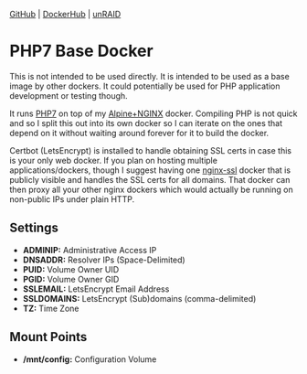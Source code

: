 [GitHub](https://github.com/nephatrine/docker-base-php7) |
[DockerHub](https://hub.docker.com/r/nephatrine/base-php7/) |
[unRAID](https://github.com/nephatrine/unraid-docker-templates)

# PHP7 Base Docker

This is not intended to be used directly. It is intended to be used as a base image by other dockers. It could
potentially be used for PHP application development or testing though.

It runs [PHP7](http://www.php.net/) on top of my [Alpine+NGINX](https://github.com/nephatrine/docker-nginx-ssl)
docker. Compiling PHP is not quick and so I split this out into its own docker so I can iterate on the ones that
depend on it without waiting around forever for it to build the docker.

Certbot (LetsEncrypt) is installed to handle obtaining SSL certs in case this is your only web
docker. If you plan on hosting multiple applications/dockers, though I suggest having one
[nginx-ssl](https://hub.docker.com/r/nephatrine/nginx-ssl/) docker that is publicly visible and
handles the SSL certs for all domains. That docker can then proxy all your other nginx dockers
which would actually be running on non-public IPs under plain HTTP.

## Settings

- **ADMINIP:** Administrative Access IP
- **DNSADDR:** Resolver IPs (Space-Delimited)
- **PUID:** Volume Owner UID
- **PGID:** Volume Owner GID
- **SSLEMAIL:** LetsEncrypt Email Address
- **SSLDOMAINS:** LetsEncrypt (Sub)domains (comma-delimited)
- **TZ:** Time Zone

## Mount Points

- **/mnt/config:** Configuration Volume